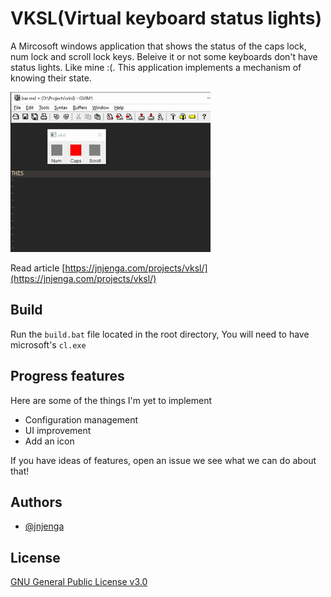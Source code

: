 
# VKSL(Virtual keyboard status lights)

A Mircosoft windows application that shows the status of the caps lock, num lock and scroll lock keys.
Beleive it or not some keyboards don't have status lights. Like mine :(.
This application implements a mechanism of knowing their state.

![Demo](./screenshots/vksl_capture.gif)

Read article [https://jnjenga.com/projects/vksl/](https://jnjenga.com/projects/vksl/)

## Build 

Run the `build.bat` file located in the root directory, You will need to have microsoft's `cl.exe`

## Progress features

Here are some of the things I'm yet to implement

- Configuration management
- UI improvement
- Add an icon

If you have ideas of features, open an issue we see what we can do about that!

## Authors

- [@jnjenga](https://www.github.com/jnjenga)

  
## License

[GNU General Public License v3.0](/LICENSE)

